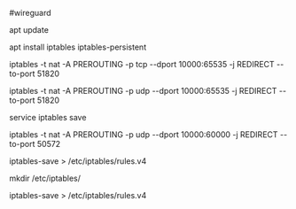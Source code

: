 #wireguard

apt update

apt install iptables iptables-persistent


iptables -t nat -A PREROUTING -p tcp --dport 10000:65535 -j REDIRECT --to-port 51820

iptables -t nat -A PREROUTING -p udp --dport 10000:65535 -j REDIRECT --to-port 51820


service iptables save

iptables -t nat -A PREROUTING -p udp --dport 10000:60000 -j REDIRECT --to-port 50572

iptables-save > /etc/iptables/rules.v4

mkdir  /etc/iptables/

iptables-save > /etc/iptables/rules.v4


